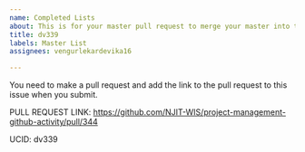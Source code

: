```yaml
---
name: Completed Lists
about: This is for your master pull request to merge your master into this repo.
title: dv339
labels: Master List
assignees: vengurlekardevika16

---
```


You need to make a pull request and add the link to the pull request to this issue when you submit.  

PULL REQUEST LINK: https://github.com/NJIT-WIS/project-management-github-activity/pull/344

UCID: dv339


